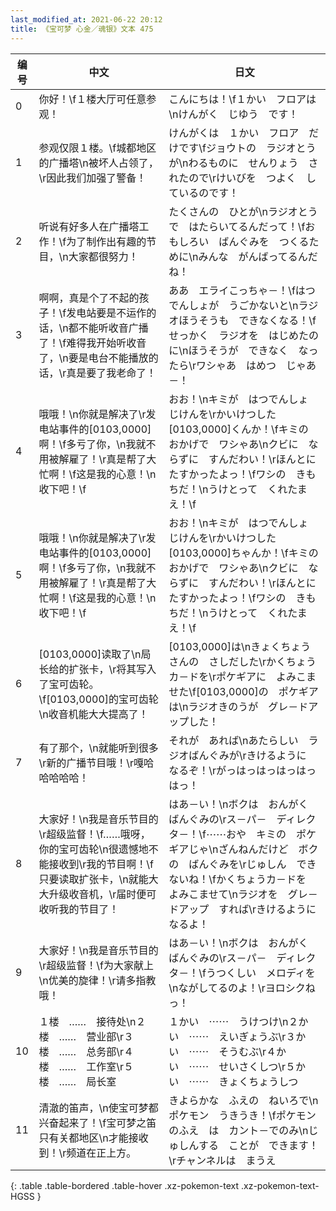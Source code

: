 ```yaml
---
last_modified_at: 2021-06-22 20:12
title: 《宝可梦 心金／魂银》文本 475
---
```

| 编号 | 中文 | 日文 |
| ---- | ---- | ---- |
| 0 | 你好！\f１楼大厅可任意参观！ | こんにちは！\f１かい　フロアは\nけんがく　じゆう　です！ |
| 1 | 参观仅限１楼。\f城都地区的广播塔\n被坏人占领了，\r因此我们加强了警备！ | けんがくは　１かい　フロア　だけです\fジョウトの　ラジオとうが\nわるものに　せんりょう　されたので\rけいびを　つよく　しているのです！ |
| 2 | 听说有好多人在广播塔工作！\f为了制作出有趣的节目，\n大家都很努力！ | たくさんの　ひとが\nラジオとうで　はたらいてるんだって！\fおもしろい　ばんぐみを　つくるために\nみんな　がんばってるんだね！ |
| 3 | 啊啊，真是个了不起的孩子！\f发电站要是不运作的话，\n都不能听收音广播了！\f难得我开始听收音了，\n要是电台不能播放的话，\r真是要了我老命了！ | ああ　エライこっちゃ－！\fはつでんしょが　うごかないと\nラジオほうそうも　できなくなる！\fせっかく　ラジオを　はじめたのに\nほうそうが　できなく　なったら\rワシゃあ　はめつ　じゃあ－！ |
| 4 | 哦哦！\n你就是解决了\r发电站事件的[0103,0000]啊！\f多亏了你，\n我就不用被解雇了！\r真是帮了大忙啊！\f这是我的心意！\n收下吧！\f | おお！\nキミが　はつでんしょ　じけんを\rかいけつした　[0103,0000]くんか！\fキミの　おかげで　ワシゃあ\nクビに　ならずに　すんだわい！\rほんとに　たすかったよっ！\fワシの　きもちだ！\nうけとって　くれたまえ！\f |
| 5 | 哦哦！\n你就是解决了\r发电站事件的[0103,0000]啊！\f多亏了你，\n我就不用被解雇了！\r真是帮了大忙啊！\f这是我的心意！\n收下吧！\f | おお！\nキミが　はつでんしょ　じけんを\rかいけつした　[0103,0000]ちゃんか！\fキミの　おかげで　ワシゃあ\nクビに　ならずに　すんだわい！\rほんとに　たすかったよっ！\fワシの　きもちだ！\nうけとって　くれたまえ！\f |
| 6 | [0103,0000]读取了\n局长给的扩张卡，\r将其写入了宝可齿轮。\f[0103,0000]的宝可齿轮\n收音机能大大提高了！ | [0103,0000]は\nきょくちょうさんの　さしだした\rかくちょうカ－ドを\rポケギアに　よみこませた\f[0103,0000]の　ポケギアは\nラジオきのうが　グレ－ドアップした！ |
| 7 | 有了那个，\n就能听到很多\r新的广播节目哦！\r嘎哈哈哈哈哈！ | それが　あれば\nあたらしい　ラジオばんぐみが\rきけるように　なるぞ！\rがっはっはっはっはっはっ！ |
| 8 | 大家好！\n我是音乐节目的\r超级监督！\f……哦呀，你的宝可齿轮\n很遗憾地不能接收到\r我的节目啊！\f只要读取扩张卡，\n就能大大升级收音机，\r届时便可收听我的节目了！ | はあ－い！\nボクは　おんがく　ばんぐみの\rス－パ－　ディレクタ－！\f⋯⋯おや　キミの　ポケギアじゃ\nざんねんだけど　ボクの　ばんぐみを\rじゅしん　できないね！\fかくちょうカ－ドを　よみこませて\nラジオを　グレ－ドアップ　すれば\rきけるように　なるよ！ |
| 9 | 大家好！\n我是音乐节目的\r超级监督！\f为大家献上\n优美的旋律！\r请多指教哦！ | はあ－い！\nボクは　おんがく　ばんぐみの\rス－パ－　ディレクタ－！\fうつくしい　メロディを\nながしてるのよ！\rヨロシクねっ！ |
| 10 | １楼　……　接待处\n２楼　……　营业部\r３楼　……　总务部\r４楼　……　工作室\r５楼　……　局长室 | １かい　⋯⋯　うけつけ\n２かい　⋯⋯　えいぎょうぶ\r３かい　⋯⋯　そうむぶ\r４かい　⋯⋯　せいさくしつ\r５かい　⋯⋯　きょくちょうしつ |
| 11 | 清澈的笛声，\n使宝可梦都兴奋起来了！\f宝可梦之笛只有关都地区\n才能接收到！\r频道在正上方。 | きよらかな　ふえの　ねいろで\nポケモン　うきうき！\fポケモンのふえ　は　カント－でのみ\nじゅしんする　ことが　できます！\rチャンネルは　まうえ |
{: .table .table-bordered .table-hover .xz-pokemon-text .xz-pokemon-text-HGSS }
